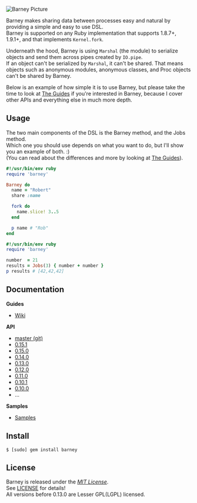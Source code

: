  ![Barney Picture](http://i.imgur.com/VblLQ.png)

Barney makes sharing data between processes easy and natural by providing a simple and easy to use DSL.  
Barney is supported on any Ruby implementation that supports 1.8.7+, 1.9.1+, and that implements `Kernel.fork`.

Underneath the hood, Barney is using `Marshal` (the module) to serialize objects and send them across pipes created by `IO.pipe`.  
If an object can't be serialized by `Marshal`, it can't be shared.  That means objects such as anonymous modules, 
anonymous classes, and Proc objects can't be shared by Barney.

Below is an example of how simple it is to use Barney, but please take the time to look at 
[The Guides](https://github.com/robgleeson/barney/wiki) if you're interested in Barney, because I cover other APIs 
and everything else in much more depth.

Usage
-----

The two main components of the DSL is the Barney method, and the Jobs method.  
Which one you should use depends on what you want to do, but I'll show you an example of both. :)  
(You can read about the differences and more by looking at [The Guides](http://github.com/robgleeson/barney/wiki)).


```ruby
#!/usr/bin/env ruby
require 'barney'

Barney do
  name = "Robert"
  share :name

  fork do
    name.slice! 3..5
  end

  p name # "Rob"
end
```

```ruby
#!/usr/bin/env ruby
require 'barney' 

number  = 21
results = Jobs(3) { number + number }
p results # [42,42,42]
```

Documentation
--------------

**Guides**  

* [Wiki](https://github.com/robgleeson/barney/wiki)

**API**  

* [master (git)](http://rubydoc.info/github/robgleeson/barney/master/)
* [0.15.1](http://rubydoc.info/gems/barney/0.15.0/)
* [0.15.0](http://rubydoc.info/gems/barney/0.15.0/)
* [0.14.0](http://rubydoc.info/gems/barney/0.14.0/)
* [0.13.0](http://rubydoc.info/gems/barney/0.13.0/)
* [0.12.0](http://rubydoc.info/gems/barney/0.12.0/)
* [0.11.0](http://rubydoc.info/gems/barney/0.11.0/)
* [0.10.1](http://rubydoc.info/gems/barney/0.10.1/)  
* [0.10.0](http://rubydoc.info/gems/barney/0.10.0/)
* …


**Samples**

* [Samples](https://github.com/robgleeson/tree/master/samples)

Install
--------
  
    $ [sudo] gem install barney

License
--------

Barney is released under the [_MIT License_](http://en.wikipedia.org/wiki/MIT_License).  
See [LICENSE](http://github.com/robgleeson/barney/blob/master/README.md) for details!  
All versions before 0.13.0 are Lesser GPL(LGPL) licensed.



